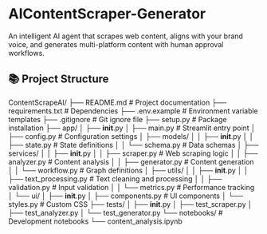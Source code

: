 # AIContentScraper-Generator
An intelligent AI agent that scrapes web content, aligns with your brand voice, and generates multi-platform content with human approval workflows.

## 📚 Project Structure
ContentScrapeAI/
├── README.md                    # Project documentation
├── requirements.txt             # Dependencies
├── .env.example                 # Environment variable templates
├── .gitignore                   # Git ignore file
├── setup.py                     # Package installation
├── app/
│   ├── __init__.py
│   ├── main.py                  # Streamlit entry point
│   ├── config.py                # Configuration settings
│   ├── models/
│   │   ├── __init__.py
│   │   ├── state.py             # State definitions
│   │   └── schema.py            # Data schemas
│   ├── services/
│   │   ├── __init__.py
│   │   ├── scraper.py           # Web scraping logic
│   │   ├── analyzer.py          # Content analysis
│   │   ├── generator.py         # Content generation
│   │   └── workflow.py          # Graph definitions
│   ├── utils/
│   │   ├── __init__.py
│   │   ├── text_processing.py   # Text cleaning and processing
│   │   ├── validation.py        # Input validation
│   │   └── metrics.py           # Performance tracking
│   └── ui/
│       ├── __init__.py
│       ├── components.py        # UI components
│       └── styles.py            # Custom CSS
├── tests/
│   ├── __init__.py
│   ├── test_scraper.py
│   ├── test_analyzer.py
│   └── test_generator.py
└── notebooks/                   # Development notebooks
    └── content_analysis.ipynb

